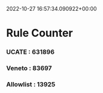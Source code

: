2022-10-27 16:57:34.090922+00:00
# Rule Counter 
 ### UCATE : 631896

 ### Veneto : 83697

 ### Allowlist : 13925